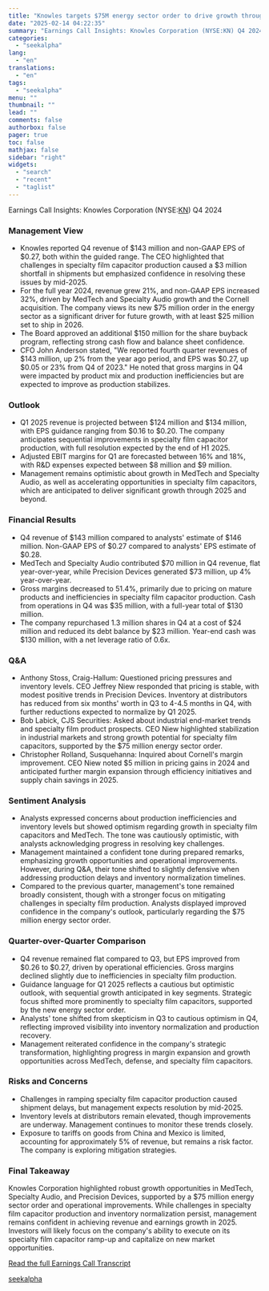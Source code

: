 ```yaml
---
title: "Knowles targets $75M energy sector order to drive growth through 2026"
date: "2025-02-14 04:22:35"
summary: "Earnings Call Insights: Knowles Corporation (NYSE:KN) Q4 2024 Management View Knowles reported Q4 revenue of $143 million and non-GAAP EPS of $0.27, both within the guided range. The CEO highlighted that challenges in specialty film capacitor production caused a $3 million shortfall in shipments but emphasized confidence in resolving these..."
categories:
  - "seekalpha"
lang:
  - "en"
translations:
  - "en"
tags:
  - "seekalpha"
menu: ""
thumbnail: ""
lead: ""
comments: false
authorbox: false
pager: true
toc: false
mathjax: false
sidebar: "right"
widgets:
  - "search"
  - "recent"
  - "taglist"
---
```


Earnings Call Insights: Knowles Corporation (NYSE:[KN](https://seekingalpha.com/symbol/KN "Knowles Corporation")) Q4 2024

### Management View

* Knowles reported Q4 revenue of $143 million and non-GAAP EPS of $0.27, both within the guided range. The CEO highlighted that challenges in specialty film capacitor production caused a $3 million shortfall in shipments but emphasized confidence in resolving these issues by mid-2025.
* For the full year 2024, revenue grew 21%, and non-GAAP EPS increased 32%, driven by MedTech and Specialty Audio growth and the Cornell acquisition. The company views its new $75 million order in the energy sector as a significant driver for future growth, with at least $25 million set to ship in 2026.
* The Board approved an additional $150 million for the share buyback program, reflecting strong cash flow and balance sheet confidence.
* CFO John Anderson stated, "We reported fourth quarter revenues of $143 million, up 2% from the year ago period, and EPS was $0.27, up $0.05 or 23% from Q4 of 2023." He noted that gross margins in Q4 were impacted by product mix and production inefficiencies but are expected to improve as production stabilizes.

### Outlook

* Q1 2025 revenue is projected between $124 million and $134 million, with EPS guidance ranging from $0.16 to $0.20. The company anticipates sequential improvements in specialty film capacitor production, with full resolution expected by the end of H1 2025.
* Adjusted EBIT margins for Q1 are forecasted between 16% and 18%, with R&D expenses expected between $8 million and $9 million.
* Management remains optimistic about growth in MedTech and Specialty Audio, as well as accelerating opportunities in specialty film capacitors, which are anticipated to deliver significant growth through 2025 and beyond.

### Financial Results

* Q4 revenue of $143 million compared to analysts' estimate of $146 million. Non-GAAP EPS of $0.27 compared to analysts' EPS estimate of $0.28.
* MedTech and Specialty Audio contributed $70 million in Q4 revenue, flat year-over-year, while Precision Devices generated $73 million, up 4% year-over-year.
* Gross margins decreased to 51.4%, primarily due to pricing on mature products and inefficiencies in specialty film capacitor production. Cash from operations in Q4 was $35 million, with a full-year total of $130 million.
* The company repurchased 1.3 million shares in Q4 at a cost of $24 million and reduced its debt balance by $23 million. Year-end cash was $130 million, with a net leverage ratio of 0.6x.

### Q&A

* Anthony Stoss, Craig-Hallum: Questioned pricing pressures and inventory levels. CEO Jeffrey Niew responded that pricing is stable, with modest positive trends in Precision Devices. Inventory at distributors has reduced from six months' worth in Q3 to 4-4.5 months in Q4, with further reductions expected to normalize by Q1 2025.
* Bob Labick, CJS Securities: Asked about industrial end-market trends and specialty film product prospects. CEO Niew highlighted stabilization in industrial markets and strong growth potential for specialty film capacitors, supported by the $75 million energy sector order.
* Christopher Rolland, Susquehanna: Inquired about Cornell's margin improvement. CEO Niew noted $5 million in pricing gains in 2024 and anticipated further margin expansion through efficiency initiatives and supply chain savings in 2025.

### Sentiment Analysis

* Analysts expressed concerns about production inefficiencies and inventory levels but showed optimism regarding growth in specialty film capacitors and MedTech. The tone was cautiously optimistic, with analysts acknowledging progress in resolving key challenges.
* Management maintained a confident tone during prepared remarks, emphasizing growth opportunities and operational improvements. However, during Q&A, their tone shifted to slightly defensive when addressing production delays and inventory normalization timelines.
* Compared to the previous quarter, management's tone remained broadly consistent, though with a stronger focus on mitigating challenges in specialty film production. Analysts displayed improved confidence in the company's outlook, particularly regarding the $75 million energy sector order.

### Quarter-over-Quarter Comparison

* Q4 revenue remained flat compared to Q3, but EPS improved from $0.26 to $0.27, driven by operational efficiencies. Gross margins declined slightly due to inefficiencies in specialty film production.
* Guidance language for Q1 2025 reflects a cautious but optimistic outlook, with sequential growth anticipated in key segments. Strategic focus shifted more prominently to specialty film capacitors, supported by the new energy sector order.
* Analysts' tone shifted from skepticism in Q3 to cautious optimism in Q4, reflecting improved visibility into inventory normalization and production recovery.
* Management reiterated confidence in the company's strategic transformation, highlighting progress in margin expansion and growth opportunities across MedTech, defense, and specialty film capacitors.

### Risks and Concerns

* Challenges in ramping specialty film capacitor production caused shipment delays, but management expects resolution by mid-2025.
* Inventory levels at distributors remain elevated, though improvements are underway. Management continues to monitor these trends closely.
* Exposure to tariffs on goods from China and Mexico is limited, accounting for approximately 5% of revenue, but remains a risk factor. The company is exploring mitigation strategies.

### Final Takeaway

Knowles Corporation highlighted robust growth opportunities in MedTech, Specialty Audio, and Precision Devices, supported by a $75 million energy sector order and operational improvements. While challenges in specialty film capacitor production and inventory normalization persist, management remains confident in achieving revenue and earnings growth in 2025. Investors will likely focus on the company's ability to execute on its specialty film capacitor ramp-up and capitalize on new market opportunities.

[Read the full Earnings Call Transcript](https://seekingalpha.com/symbol/KN/earnings/transcripts)

[seekalpha](https://seekingalpha.com/news/4408319-knowles-targets-75m-energy-sector-order-to-drive-growth-through-2026)
